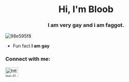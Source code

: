 <h1 align="center">Hi, I'm Bloob</h1>
<h3 align="center">I am very gay and i am faggot.</h3>

<p align="left"> <img src="https://komarev.com/ghpvc/?username=98e595f8&label=Profile%20views&color=0e75b6&style=flat" alt="98e595f8" /> </p>

- Fun fact **I am gay**

<h3 align="left">Connect with me:</h3>
<p align="left">
<a href="https://discord.gg/https://discord.com/users/1048171869339136010" target="blank"><img align="center" src="https://raw.githubusercontent.com/rahuldkjain/github-profile-readme-generator/master/src/images/icons/Social/discord.svg" alt="https://discord.com/users/1048171869339136010" height="30" width="40" /></a>
</p>
